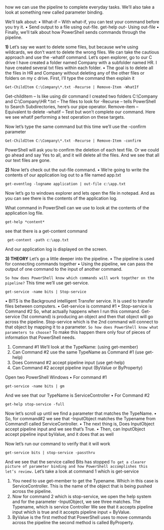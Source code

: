 how we can use the pipeline to complete everyday tasks. We’ll also take a look at something
new called parameter binding.

We’ll talk about:
• What-if – With what-if, you can test your command before you try it.
• Send output to a file using out-file. get-help *out-* Using out-file
• Finally, we’ll talk about how PowerShell sends commands through the pipeline.

**1)** Let’s say we want to delete some files, but because we’re using wildcards, we don’t want to
delete the wrong files. We can take the cautious approach and use the -whatif command.
Let’s open explorer, go to our C drive
I have created a folder named Company with a subfolder named HR. I have created several txt
files within each folder.
• The goal is to delete all the files in HR and Company without deleting any of the other
files or folders on my c drive.
First, I’ll type the command then explain it
```
Get-ChildItem C:\Company\*.txt -Recurse | Remove-Item -WhatIf
```
Get-childitem – Is like using dir command
I created two folders C:\Company and C:\Company\HR
*.txt – The files to look for
-Recurse – tells PowerShell to Search Subdirectories, here’s our pipe operator.
Remove-item – Equivalent to delete
-whatif – Test but won’t complete our command.
Here we see whatif performing a test operation on these targets.

Now let’s type the same command but this time we’ll use the -confirm parameter
```
Get-ChildItem C:\Company\*.txt -Recurse | Remove-Item -confirm
```
PowerShell will ask you to confirm the deletion of each text file.
Or we could go ahead and say Yes to all, and it will delete all the files. And we see that
all our text files are gone.


**2)** Now let’s check out the out-file command.
• We’re going to write the contents of our application log out to a file named app.txt
```
get-eventlog -logname application | out-file c:\app.txt
```
Now let’s go to windows explorer and lets open the file in notepad. And as you can see
there is the contents of the application log.

What command in PowerShell can we use to look at the contents of the application log file.
```
get-help *content*
```
see that there is a get-content command
```
 get-content -path c:\app.txt
```
And our application log is displayed on the screen.


**3) THEORY** Let’s go a little deeper into the pipeline.
• The pipeline is used for connecting commands together
• Using the pipeline, we can pass the output of one command to the input of another
command.

`So how does PowerShell know which commands will work together on the pipeline?`
This time we’ll use get-service.
```
get-service -name bits | Stop-service
```
• BITS is the Background intelligent Transfer service. It is used to transfer files between
computers.
• Get-service is command #1
• Stop-service is Command #2
So, what actually happens when I run this command.
Get-service (1st command) is producing an object and then that object will go across the
pipeline. Stop-service which is the 2nd command will connect to that object by mapping it to a
parameter.
`So how does PowerShell know what parameters to choose?`
To make this happen there only four of pieces of information that PowerShell needs.
1. Command #1 We’ll look at the TypeName: (using get-member)
2. Can Command #2 use the same TypeName as Command #1 (use get-help)
3. Does Command #2 accept pipeline input (use get-help)
4. Can Command #2 accept pipeline input (ByValue or ByProperty)

Open two PowerShell Windows
• For command #1 
```
get-service -name bits | gm
```
And we see that our TypeName is ServiceController
• For Command #2
```
get-help stop-service -full
```
Now let’s scroll up until we find a parameter that matches the TypeName.
• So, for command#2 we see that -InputObject matches the Typename from Command1
called ServiceController.
• The next thing is, Does InputObject accept pipeline input and we see that’s True.
• Then, can InputObject accept pipeline input byValue, and it does that as well

Now let’s run our command to verify that it will work
```
get-service bits | stop-service -passthru
```  
And we see that the service called Bits has stopped
`To get a clearer picture of parameter binding and how PowerShell accomplishes this let’s
review.`
Let’s take a look at command 1 which is get-service
1. You need to use get-member to get the Typename. Which in this case is
ServiceController. This is the name of the object that is being pushed across the
pipeline.
2. Now for command 2 which is stop-service, we open the help system and for the
parameter -InputObject, we see three matches.
The Typename, which is service Controller
We see that it accepts pipeline input which is true
and it accepts pipeline input = ByValue.
3. ByValue is the first method that PowerShell uses to move commands across the
pipeline the second method is called ByProperty.
